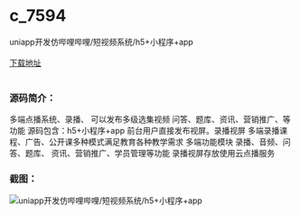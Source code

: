 # c_7594
uniapp开发仿哔哩哔哩/短视频系统/h5+小程序+app
<br/></br>
[下载地址](https://www.uuid2.com/7594.html "下载地址")
<br/></br>
<h3>源码简介：</h3>
<p>多端点播系统、录播、
可以发布多级选集视频
问答、题库、资讯、营销推广、等功能
源码包含：h5+小程序+app
前台用户直接发布视屏。录播视屏
多端录播课程、广告、公开课多种模式满足教育各种教学需求
多端功能模块 录播、音频、问答、题库、
资讯、营销推广、学员管理等功能
录播视屏存放使用云点播服务<p>
<h3>截图：</h3>
<img src="https://www.uuid2.com/wp-content/uploads/img/uimage/93041637922779.gif" alt="uniapp开发仿哔哩哔哩/短视频系统/h5+小程序+app">
